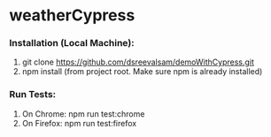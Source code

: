 # weatherCypress


### Installation (Local Machine):
1. git clone https://github.com/dsreevalsam/demoWithCypress.git
2. npm install (from project root. Make sure npm is already installed)

### Run Tests:

 1. On Chrome:
  npm run test:chrome
 2. On Firefox:
  npm run test:firefox
